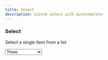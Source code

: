 ```yaml
---
title: Select
description: Custom select with autocomplete
---
```


### Select

Select a single item from a list

<div data-controller="select" class="autocomplete-input-container" data-select-search-placeholder-value="Filtrar...">
  <select name="field">
    <option value>Select an option</option>
    <option value="1">One</option>
    <option value="2">Two</option>
    <option value="3" selected>Three</option>
    <option value="4">Four</option>
    <option value="5">Five</option>
    <option value="6">Six</option>
  </select>
</div>
